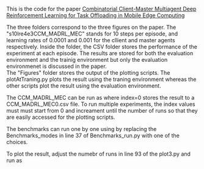 This is the code for the paper [Combinatorial Client-Master Multiagent Deep Reinforcement Learning for Task Offloading in Mobile Edge Computing](https://arxiv.org/abs/2402.11653)

The three folders correspond to the three figures on the paper. 
The "s10lre4e3CCM_MADRL_MEC" stands for 10 steps per episode, and learning rates of 0.0001 and 0.001 for the cllient and master agents respectively. 
Inside the folder, the CSV folder stores the performance of the experiment at each episode. 
The results are stored for both the evaluation environment and the trainig environment but only the evaluation environmenet is discussed in the paper.  
The "Figures" folder stores the output of the plotting scripts. 
The plotAtTraning.py plots the result using the traning environment whereas the other scripts plot the result using the evaluation environment. 


The CCM_MADRL_MEC can be run as <python run.py index> where index=0 stores the result to a CCM_MADRL_MEC0.csv file. 
To run multiple experiments, the index values must must start from 0 and increament until the number of runs so that they are easily accessed for the plotting scripts.

The benchmarks can run one by one using <python Benchmarks_run.py index> by replacing the Benchmarks_modes in line 37 of Benchmarks_run.py with one of the choices. 

To plot the result, adjust the numebr of runs in line 93 of the plot3.py and run as <python plot3.py> 
